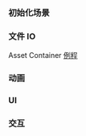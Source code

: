 ### 初始化场景

### 文件 IO
Asset Container
[例程](https://doc.babylonjs.com/divingDeeper/importers/assetContainers#duplicating-the-models)

### 动画

### UI

### 交互



